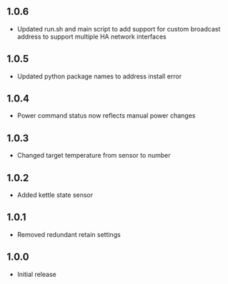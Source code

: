 ## 1.0.6
- Updated run.sh and main script to add support for custom broadcast address to support multiple HA network interfaces

## 1.0.5
- Updated python package names to address install error

## 1.0.4
- Power command status now reflects manual power changes

## 1.0.3
- Changed target temperature from sensor to number

## 1.0.2
- Added kettle state sensor

## 1.0.1
- Removed redundant retain settings

## 1.0.0

- Initial release
